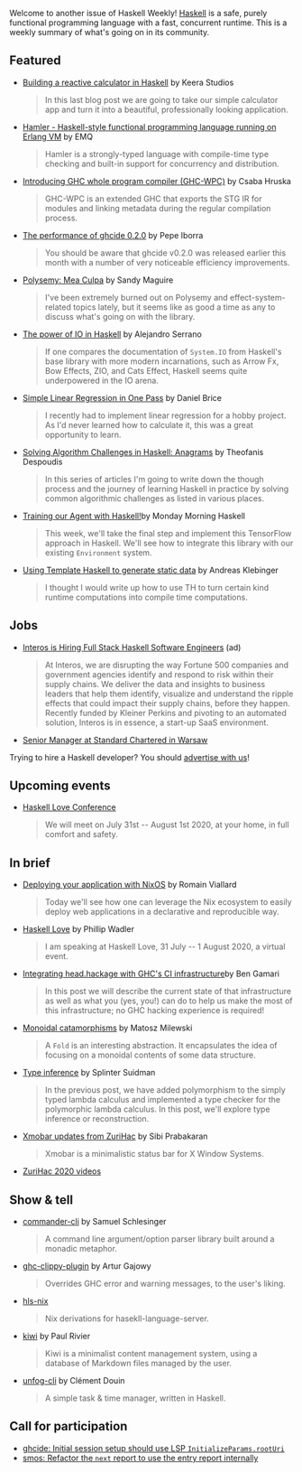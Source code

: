 Welcome to another issue of Haskell Weekly!
[Haskell](https://www.haskell.org) is a safe, purely functional programming language with a fast, concurrent runtime.
This is a weekly summary of what's going on in its community.

## Featured

- [Building a reactive calculator in Haskell](https://keera.co.uk/2020/06/16/building-a-reactive-calculator-in-haskell-5-5/) by Keera Studios
  > In this last blog post we are going to take our simple calculator app and turn it into a beautiful, professionally looking application.

- [Hamler - Haskell-style functional programming language running on Erlang VM](https://www.emqx.io/news/open-source-functional-programming-language-hamler) by EMQ
  > Hamler is a strongly-typed language with compile-time type checking and built-in support for concurrency and distribution.

- [Introducing GHC whole program compiler (GHC-WPC)](https://www.patreon.com/posts/introducing-ghc-38173710) by Csaba Hruska
  > GHC-WPC is an extended GHC that exports the STG IR for modules and linking metadata during the regular compilation process.

- [The performance of ghcide 0.2.0](https://mpickering.github.io/ide/posts/2020-06-12-performance-of-ghcide-020.html) by Pepe Iborra
  > You should be aware that ghcide v0.2.0 was released earlier this month with a number of very noticeable efficiency improvements.

- [Polysemy: Mea Culpa](https://reasonablypolymorphic.com/blog/mea-culpa/) by Sandy Maguire
  > I've been extremely burned out on Polysemy and effect-system-related topics lately, but it seems like as good a time as any to discuss what's going on with the library.

- [The power of IO in Haskell](https://www.47deg.com/blog/io-haskell/) by Alejandro Serrano
  > If one compares the documentation of `System.IO` from Haskell's base library with more modern incarnations, such as Arrow Fx, Bow Effects, ZIO, and Cats Effect, Haskell seems quite underpowered in the IO arena.

- [Simple Linear Regression in One Pass](https://www.danielbrice.net/blog/simple-linear-regression-in-one-pass/) by Daniel Brice
  > I recently had to implement linear regression for a hobby project. As I'd never learned how to calculate it, this was a great opportunity to learn.

- [Solving Algorithm Challenges in Haskell: Anagrams](https://dev.to/theodesp/solving-algorithm-challenges-in-haskell-anagrams-15jd) by Theofanis Despoudis
  > In this series of articles I'm going to write down the though process and the journey of learning Haskell in practice by solving common algorithmic challenges as listed in various places.

- [Training our Agent with Haskell!](https://mmhaskell.com/blog/2020/6/15/training-our-agent-with-haskell)by Monday Morning Haskell
  > This week, we'll take the final step and implement this TensorFlow approach in Haskell. We'll see how to integrate this library with our existing `Environment` system.

- [Using Template Haskell to generate static data](https://www.well-typed.com/blog/2020/06/th-for-static-data/) by Andreas Klebinger
  > I thought I would write up how to use TH to turn certain kind runtime computations into compile time computations.

## Jobs

- [Interos is Hiring Full Stack Haskell Software Engineers](https://www.interos.ai/vacancies/#haskell-software-engineer) (ad)
  > At Interos, we are disrupting the way Fortune 500 companies and government agencies identify and respond to risk within their supply chains. We deliver the data and insights to business leaders that help them identify, visualize and understand the ripple effects that could impact their supply chains, before they happen. Recently funded by Kleiner Perkins and pivoting to an automated solution, Interos is in essence, a start-up SaaS environment.

- [Senior Manager at Standard Chartered in Warsaw](https://scb.taleo.net/careersection/ex/jobdetail.ftl?job=2000007774)

Trying to hire a Haskell developer?
You should [advertise with us](https://haskellweekly.news/advertising.html)!

## Upcoming events

- [Haskell Love Conference](https://haskell.love)
  > We will meet on July 31st -- August 1st 2020, at your home, in full comfort and safety.

## In brief

- [Deploying your application with NixOS](https://romainviallard.dev/en/blog/deploying-your-app-with-nixos/) by Romain Viallard
  > Today we'll see how one can leverage the Nix ecosystem to easily deploy web applications in a declarative and reproducible way.

- [Haskell Love](https://wadler.blogspot.com/2020/06/haskell-love.html) by Phillip Wadler
  > I am speaking at Haskell Love, 31 July -- 1 August 2020, a virtual event.

- [Integrating head.hackage with GHC's CI infrastructure](https://www.haskell.org/ghc/blog/20200611-head-hackage.html)by Ben Gamari
  > In this post we will describe the current state of that infrastructure as well as what you (yes, you!) can do to help us make the most of this infrastructure; no GHC hacking experience is required!

- [Monoidal catamorphisms](https://bartoszmilewski.com/2020/06/15/monoidal-catamorphisms/) by Matosz Milewski
  > A `Fold` is an interesting abstraction. It encapsulates the idea of focusing on a monoidal contents of some data structure.

- [Type inference](https://splintah.gitlab.io/posts/2020-06-14-Type-inference.html) by Splinter Suidman
  > In the previous post, we have added polymorphism to the simply typed lambda calculus and implemented a type checker for the polymorphic lambda calculus. In this post, we'll explore type inference or reconstruction.

- [Xmobar updates from ZuriHac](https://psibi.in/posts/2020-06-16-xmobar-zurihac.html) by Sibi Prabakaran
  > Xmobar is a minimalistic status bar for X Window Systems.

- [ZuriHac 2020 videos](https://www.youtube.com/playlist?list=PLiU7KJ5_df6aZbNfh_TUJt-6w9N3rYkTX)

## Show & tell

- [commander-cli](https://hackage.haskell.org/package/commander-cli-0.4.1.2) by Samuel Schlesinger
  > A command line argument/option parser library built around a monadic metaphor.

- [ghc-clippy-plugin](https://github.com/ArturGajowy/ghc-clippy-plugin/tree/0df515a6577715ab100b9b9fa797ff6219fb4a0c) by Artur Gajowy
  > Overrides GHC error and warning messages, to the user's liking.

- [hls-nix](https://github.com/poscat0x04/hls-nix/tree/fe5cc2f6eff8a787048678c0fe07bc6fa3f464e8)
  > Nix derivations for hasekll-language-server.

- [kiwi](https://github.com/PaulRivier/kiwi/tree/6ff7a147427281c9f20c6567912e26bafe549d59) by Paul Rivier
  > Kiwi is a minimalist content management system, using a database of Markdown files managed by the user.

- [unfog-cli](https://github.com/unfog-io/unfog-cli/tree/a5cf8e5a734d6285c464a9047bb1d130a70531e7) by Clément Douin
  > A simple task & time manager, written in Haskell.

## Call for participation

-   [ghcide: Initial session setup should use LSP `InitializeParams.rootUri`](https://github.com/digital-asset/ghcide/issues/646)
-   [smos: Refactor the `next` report to use the entry report internally](https://github.com/NorfairKing/smos/issues/86)
